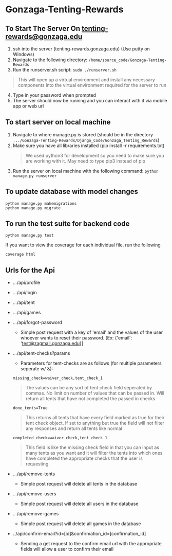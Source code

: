 # Gonzaga-Tenting-Rewards

## To Start The Server On tenting-rewards@gonzaga.edu 
1. ssh into the server (tenting-rewards.gonzaga.edu) (Use putty on Windows)
2. Navigate to the following directory: `/home/source_code/Gonzaga-Tenting-Rewards`
3. Run the runserver.sh script: `sudo ./runserver.sh`

 > This will open up a virtual environment and install any necessary components into the virtual environment required for the server to run
4. Type in your password when prompted
5. The server should now be running and you can interact with it via mobile app or web url

## To start server on local machine
1. Navigate to where manage.py is stored (should be in the directory `.../Gonzaga-Tenting-Rewards/Django_Code/Gonzaga_Tenting_Rewards`)
2. Make sure you have all libraries installed (pip install -r requirements.txt)
    > We used python3 for development so you need to make sure you are working with it. May need to type pip3 instead of pip
3. Run the server on local machine with the following command: `python manage.py runserver`

## To update database with model changes
```
python manage.py makemigrations
python manage.py migrate
```

## To run the test suite for backend code
```
python manage.py test
```
If you want to view the coverage for each individual file, run the following
```
coverage html
```

## Urls for the Api
* .../api/profile
* .../api/login
* .../api/tent
* .../api/games
* .../api/forgot-password
    - Simple post request with a key of 'email' and the values of the user whoever wants to reset their password. [Ex: {'email': 'test@zagmail.gonzaga.edu}]
* .../api/tent-checks?params
    - Parameters for tent-checks are as follows (for multiple parameters seperate w/ &):
    ```
    missing_check=waiver_check,tent_check_1
    ```
    > The values can be any sort of tent check field seperated by commas. No limit on number of values that can be passed in. Will return all tents that have not completed the passed in checks
    ```
    done_tents=True
    ```
    > This returns all tents that have every field marked as true for their tent check object. If set to anything but true the field will not filter any responses and return all tents like normal
    ```
    completed_check=waiver_check,tent_check_1
    ```
    > This field is like the missing check field in that you can input as many tents as you want and it will filter the tents into which ones have completed the appropriate checks that the user is requesting.
    
* .../api/remove-tents
    - Simple post request will delete all tents in the database
* .../api/remove-users
    - Simple post request will delete all users in the database
* .../api/remove-games
    - Simple post request will delete all games in the database
* ../api/confirm-email?id=[id]&confirmation_id=[confirmation_id]
    - Sending a get request to the confirm email url with the appropriate fields will allow a user to confirm their email
    